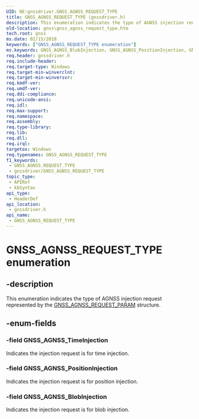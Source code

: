 ```yaml
---
UID: NE:gnssdriver.GNSS_AGNSS_REQUEST_TYPE
title: GNSS_AGNSS_REQUEST_TYPE (gnssdriver.h)
description: This enumeration indicates the type of AGNSS injection request represented by the GNSS_AGNSS_REQUEST_PARAM structure.
old-location: gnss\gnss_agnss_request_type.htm
tech.root: gnss
ms.date: 02/15/2018
keywords: ["GNSS_AGNSS_REQUEST_TYPE enumeration"]
ms.keywords: GNSS_AGNSS_BlobInjection, GNSS_AGNSS_PositionInjection, GNSS_AGNSS_REQUEST_TYPE, GNSS_AGNSS_REQUEST_TYPE enumeration [Sensor Devices], GNSS_AGNSS_TimeInjection, gnss.gnss_agnss_request_type, gnssdriver/GNSS_AGNSS_BlobInjection, gnssdriver/GNSS_AGNSS_PositionInjection, gnssdriver/GNSS_AGNSS_REQUEST_TYPE, gnssdriver/GNSS_AGNSS_TimeInjection
req.header: gnssdriver.h
req.include-header: 
req.target-type: Windows
req.target-min-winverclnt: 
req.target-min-winversvr: 
req.kmdf-ver: 
req.umdf-ver: 
req.ddi-compliance: 
req.unicode-ansi: 
req.idl: 
req.max-support: 
req.namespace: 
req.assembly: 
req.type-library: 
req.lib: 
req.dll: 
req.irql: 
targetos: Windows
req.typenames: GNSS_AGNSS_REQUEST_TYPE
f1_keywords:
 - GNSS_AGNSS_REQUEST_TYPE
 - gnssdriver/GNSS_AGNSS_REQUEST_TYPE
topic_type:
 - APIRef
 - kbSyntax
api_type:
 - HeaderDef
api_location:
 - gnssdriver.h
api_name:
 - GNSS_AGNSS_REQUEST_TYPE
---
```


# GNSS_AGNSS_REQUEST_TYPE enumeration


## -description

This enumeration indicates the type of AGNSS injection request represented by the <a href="/windows-hardware/drivers/ddi/gnssdriver/ns-gnssdriver-gnss_agnss_request_param">GNSS_AGNSS_REQUEST_PARAM</a> structure.

## -enum-fields

### -field GNSS_AGNSS_TimeInjection

Indicates the injection request is for time injection.

### -field GNSS_AGNSS_PositionInjection

Indicates the injection request is for position injection.

### -field GNSS_AGNSS_BlobInjection

Indicates the injection request is for blob injection.

